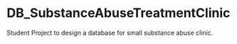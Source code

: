 # DB_SubstanceAbuseTreatmentClinic
Student Project to design a database for small substance abuse clinic.
